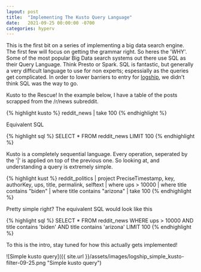 ```yaml
---
layout: post
title:  "Implementing The Kusto Query Language"
date:   2021-09-25 00:00:00 -0700
categories: hyperv
---
```


This is the first bit on a series of implementing a big data search engine. The first few will focus on getting the grammar right.
So heres the 'WHY'. Some of the most popular Big Data search systems out there use SQL as their Query Language. Think Presto or Spark. SQL is fantastic, but generally a very difficult language to use for non experts; espessially as the queries get complicated. In order to lower barriers to entry for [logship](http://logshit.com), we didn't think SQL was the way to go.

Kusto to the Rescue! In the example below, I have a table of the posts scrapped from the /r/news subreddit. 

{% highlight kusto %}
reddit_news
| take 100
{% endhighlight %}

Equivalent SQL

{% highlight sql %}
SELECT *
FROM reddit_news
LIMIT 100
{% endhighlight %}

Kusto is a completely sequential language. Every operation, seperated by the '|' is applied on top of the previous one. So looking at, and understanding a query is extremely simple.

{% highlight kust %}
reddit_politics
| project PreciseTimestamp, key, authorKey, ups, title, permalink, selftext
| where ups > 10000
| where title contains "biden"
| where title contains "arizona"
| take 100
{% endhighlight %}

Pretty simple right?
The equivalent SQL would look like this

{% highlight sql %}
SELECT *
FROM reddit_news
WHERE ups > 10000
  AND title contains 'biden'
  AND title contains 'arizona'
LIMIT 100
{% endhighlight %}

To this is the intro, stay tuned for how this actually gets implemented!

![Simple kusto query]({{ site.url }}/assets/images/logship_simple_kusto-filter-09-25.png "Simple kusto query")